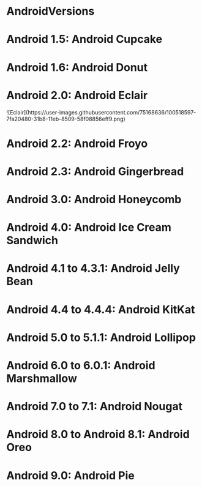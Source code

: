 # AndroidVersions
<html>
  <body>
    <h1>Android 1.5: Android Cupcake</h1>
    <h1>Android 1.6: Android Donut</h1>
    <h1>Android 2.0: Android Eclair</h1>
    ![Eclair](https://user-images.githubusercontent.com/75168636/100518597-7fa20480-31b8-11eb-8509-58f08856eff9.png)
    <h1>Android 2.2: Android Froyo</h1>
    <h1>Android 2.3: Android Gingerbread</h1>
    <h1>Android 3.0: Android Honeycomb</h1>
    <h1>Android 4.0: Android Ice Cream Sandwich</h1>
    <h1>Android 4.1 to 4.3.1: Android Jelly Bean</h1>
    <h1>Android 4.4 to 4.4.4: Android KitKat</h1>
    <h1>Android 5.0 to 5.1.1: Android Lollipop</h1>
    <h1>Android 6.0 to 6.0.1: Android Marshmallow</h1>
    <h1>Android 7.0 to 7.1: Android Nougat</h1>
    <h1>Android 8.0 to Android 8.1: Android Oreo</h1>
    <h1>Android 9.0: Android Pie</h1>
  </body>
</html>
  
